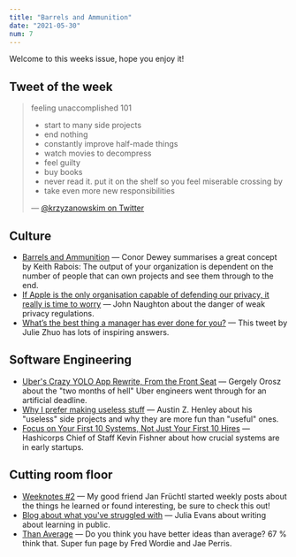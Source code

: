 ```yaml
---
title: "Barrels and Ammunition"
date: "2021-05-30"
num: 7
---
```


Welcome to this weeks issue, hope you enjoy it!

## Tweet of the week

> feeling unaccomplished 101
>
> - start to many side projects
> - end nothing
> - constantly improve half-made things
> - watch movies to decompress
> - feel guilty
> - buy books
> - never read it. put it on the shelf so you feel miserable crossing by
> - take even more new responsibilities
>
> — [@krzyzanowskim on Twitter](https://twitter.com/krzyzanowskim/status/1396432508707823617)

## Culture

- [Barrels and Ammunition](https://www.conordewey.com/blog/barrels-and-ammunition) — Conor Dewey summarises a great concept by Keith Rabois: The output of your organization is dependent on the number of people that can own projects and see them through to the end.
- [If Apple is the only organisation capable of defending our privacy, it really is time to worry](https://www.theguardian.com/commentisfree/2021/may/22/if-apple-is-the-only-organisation-capable-of-defending-our-privacy-it-really-is-time-to-worry) — John Naughton about the danger of weak privacy regulations.
- [What’s the best thing a manager has ever done for you?](https://twitter.com/joulee/status/1398029642443853824) — This tweet by Julie Zhuo has lots of inspiring answers.

## Software Engineering

- [Uber's Crazy YOLO App Rewrite, From the Front Seat](https://blog.pragmaticengineer.com/uber-app-rewrite-yolo/) — Gergely Orosz about the "two months of hell" Uber engineers went through for an artificial deadline.
- [Why I prefer making useless stuff](https://web.eecs.utk.edu/~azh/blog/makinguselessstuff.html) — Austin Z. Henley about his "useless" side projects and why they are more fun than "useful" ones.
- [Focus on Your First 10 Systems, Not Just Your First 10 Hires](https://review.firstround.com/focus-on-your-first-10-systems-not-just-your-first-10-hires-this-chief-of-staff-shares-his-playbook) — Hashicorps Chief of Staff Kevin Fishner about how crucial systems are in early startups.

## Cutting room floor

- [Weeknotes #2](https://fruechtl.me/writing/weeknotes-2) — My good friend Jan Früchtl started weekly posts about the things he learned or found interesting, be sure to check this out!
- [Blog about what you've struggled with](https://jvns.ca/blog/2021/05/24/blog-about-what-you-ve-struggled-with) — Julia Evans about writing about learning in public.
- [Than Average](https://thanaverage.xyz) — Do you think you have better ideas than average? 67 % think that. Super fun page by Fred Wordie and Jae Perris.
